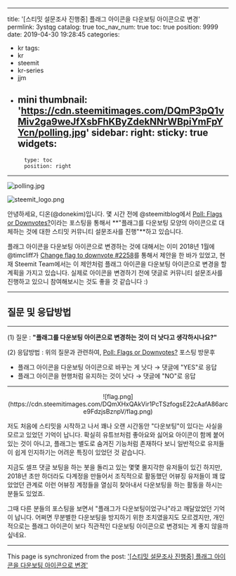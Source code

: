 
---
title: '[스티밋 설문조사 진행중] 플래그 아이콘을 다운보팅 아이콘으로 변경'
permlink: 3ystqg
catalog: true
toc_nav_num: true
toc: true
position: 9999
date: 2019-04-30 19:28:45
categories:
- kr
tags:
- kr
- steemit
- kr-series
- jjm
- mini
thumbnail: 'https://cdn.steemitimages.com/DQmP3pQ1vMiv2ga9weJfXsbFhKByZdekNNrWBpiYmFpYYcn/polling.jpg'
sidebar:
    right:
        sticky: true
widgets:
    -
        type: toc
        position: right
---


![polling.jpg](https://cdn.steemitimages.com/DQmP3pQ1vMiv2ga9weJfXsbFhKByZdekNNrWBpiYmFpYYcn/polling.jpg)

![steemit_logo.png](https://files.steempeak.com/file/steempeak/donekim/sTppmDn2-steemit_logo.png)

안녕하세요, 디온(@donekim)입니다. 몇 시간 전에 @steemitblog에서 [Poll: Flags or Downvotes?](https://steemit.com/poll/@steemitblog/poll-flags-or-downvotes)이라는 포스팅을 통해서 **"플래그를 다운보팅 모양의 아이콘으로 대체하는 것에 대한 스티밋 커뮤니티 설문조사를 진행"**하고 있습니다. 

플래그 아이콘을 다운보팅 아이콘으로 변경하는 것에 대해서는 이미 2018년 1월에 @timcliff가  [Change flag to downvote #2258](https://github.com/steemit/condenser/issues/2258)를 통해서 제안을 한 바가 있었고, 현재 Steemit Team에서는 이 제안처럼 플래그 아이콘을 다운보팅 아이콘으로 변경을 할 계획을 가지고 있습니다. 실제로 아이콘을 변경하기 전에 댓글로 커뮤니티 설문조사를 진행하고 있으니 참여해보시는 것도 좋을 것 같습니다 :)

---

## 질문 및 응답방법
---

(1) 질문 : **"플래그를 다운보팅 아이콘으로 변경하는 것이 더 낫다고 생각하시나요?"**

(2) 응답방법 : 위의 질문과 관련하여, [Poll: Flags or Downvotes?](https://steemit.com/poll/@steemitblog/poll-flags-or-downvotes) 포스팅 방문후
- 플래그 아이콘을 다운보팅 아이콘으로 바꾸는 게 낫다 → 댓글에 "YES"로 응답
- 플래그 아이콘을 현행처럼 유지하는 것이 낫다 → 댓글에 "NO"로 응답

---

<center>![flag.png](https://cdn.steemitimages.com/DQmXHxQAkVir1PcTSzfogsE22cAafA86arce9FdzjsBznpV/flag.png)</center>


저도 처음에 스티밋을 시작하고 나서 꽤나 오랜 시간동안 "다운보팅"이 있다는 사실을 모르고 있었던 기억이 납니다. 확실히 유튜브처럼 좋아요와 싫어요 아이콘이 함께 붙어 있는 것이 아니고, 플래그는 별도로 숨겨진 기능처럼 존재하다 보니 일반적으로 유저들이 쉽게 인지하기는 어려운 특징이 있었던 것 같습니다.

지금도 셀프 댓글 보팅을 하는 봇을 돌리고 있는 몇몇 몰지각한 유저들이 있긴 하지만, 2018년 초만 하더라도 다계정을 만들어서 조직적으로 활동했던 어뷰징 유저들이 꽤 많았었던 관계로 이런 어뷰징 계정들을 열심히 찾아내서 다운보팅을 하는 활동을 하시는 분들도 있었죠. 

그때 다른 분들의 포스팅을 보면서 "플래그가 다운보팅이었구나"라고 깨달았었던 기억이 납니다.  어쩌면 무분별한 다운보팅을 방지하기 위한 조치였을지도 모르겠지만, 개인적으로는 플래그 아이콘이 보다 직관적인 다운보팅 아이콘으로 변경되는 게 좋지 않을까 싶네요.

- - -

This page is synchronized from the post: ['[스티밋 설문조사 진행중] 플래그 아이콘을 다운보팅 아이콘으로 변경'](https://steemit.com/@donekim/3ystqg)
